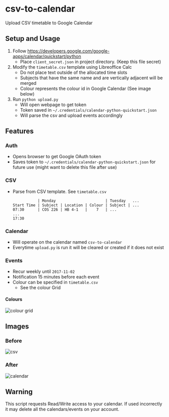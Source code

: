 # csv-to-calendar
Upload CSV timetable to Google Calendar

## Setup and Usage
1. Follow https://developers.google.com/google-apps/calendar/quickstart/python
    - Place `client_secret.json` in project directory. (Keep this file secret)
2. Modify the `timetable.csv` template using Libreoffice Calc
    - Do not place text outside of the allocated time slots
    - Subjects that have the same name and are vertically adjacent will be merged
    - Colour represents the colour id in Google Calendar (See image below)
3. Run `python upload.py`
    - Will open webpage to get token
    - Token saved in `~/.credentials/calendar-python-quickstart.json`
    - Will parse the csv and upload events accordingly

## Features
### Auth
- Opens browser to get Google OAuth token
- Saves token to `~/.credentials/calendar-python-quickstart.json` for future use (might want to delete this file after use)

### CSV
- Parse from CSV template. See `timetable.csv`
    ```
               | Monday                      | Tuesday   ...
    Start Time | Subject | Location | Colour | Subject | ...
    07:30      | COS 226 | HB 4-1   |    7   | ...
    ...
    17:30
    ```

### Calendar
- Will operate on the calendar named `csv-to-calendar`
- Everytime `upload.py` is run it will be cleared or created if it does not exist

### Events
- Recur weekly until `2017-11-02`
- Notification 15 minutes before each event
- Colour can be specified in `timetable.csv`
    - See the colour Grid

#### Colours
![colour grid](https://eduardopereira.pt/wp-content/uploads/2012/06/google_calendar_api_event_color_chart.png)

## Images
### Before
![csv](https://imgur.com/IuOvv3pl.png)

### After
![calendar](https://imgur.com/sKkVJUDl.png)

## Warning
This script requests Read/Write access to your calendar. If used incorrectly it may delete all the calendars/events on your account.
